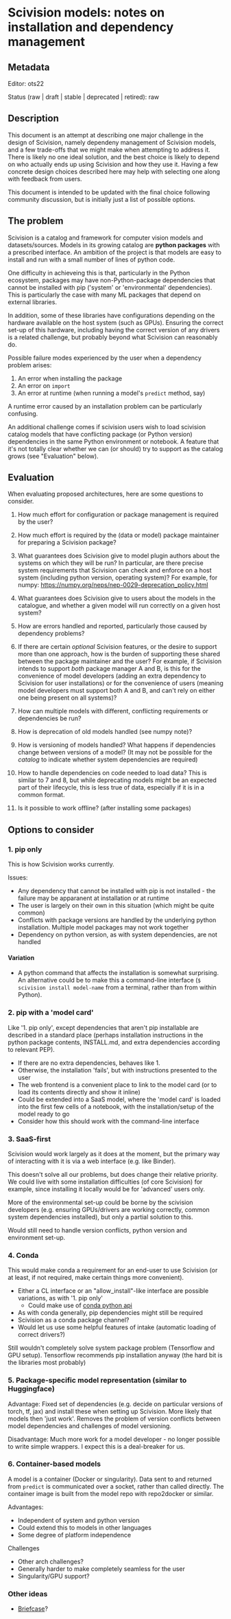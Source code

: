 # Scivision models: notes on installation and dependency management

## Metadata

Editor:
  ots22

Status (raw | draft | stable | deprecated | retired):
  raw

## Description

This document is an attempt at describing one major challenge in the design of Scivision, namely dependeny management of Scivision models, and a few trade-offs that we might make when attempting to address it.  There is likely no one ideal solution, and the best choice is likely to depend on who actually ends up using Scivision and how they use it. Having a few concrete design choices described here may help with selecting one along with feedback from users.

This document is intended to be updated with the final choice following community discussion, but is initially just a list of possible options.

## The problem

Scivision is a catalog and framework for computer vision models and datasets/sources.  Models in its growing catalog are **python packages** with a prescribed interface.  An ambition of the project is that models are easy to install and run with a small number of lines of python code.

One difficulty in achieveing this is that, particularly in the Python ecosystem, packages may have non-Python-package dependencies that cannot be installed with pip ('system' or 'environmental' dependencies).  This is particularly the case with many ML packages that depend on external libraries.

In addition, some of these libraries have configurations depending on the hardware available on the host system (such as GPUs).  Ensuring the correct set-up of this hardware, including having the correct version of any drivers is a related challenge, but probably beyond what Scivision can reasonably do.

Possible failure modes experienced by the user when a dependency problem arises:

1. An error when installing the package
2. An error on `import`
3. An error at runtime (when running a model's `predict` method, say)

A runtime error caused by an installation problem can be particularly confusing.

An additional challenge comes if scivision users wish to load scivision catalog models that have conflicting package (or Python version) dependencies in the same Python environment or notebook. A feature that it's not totally clear whether we can (or should) try to support as the catalog grows (see "Evaluation" below).
## Evaluation

When evaluating proposed architectures, here are some questions to consider.

1. How much effort for configuration or package management is required by the user?

2. How much effort is required by the (data or model) package maintainer for preparing a Scivision package?

3. What guarantees does Scivision give to model plugin authors about the systems on which they will be run?  In particular, are there precise system requirements that Scivision can check and enforce on a host system (including python version, operating system)?  For example, for numpy: https://numpy.org/neps/nep-0029-deprecation_policy.html

4. What guarantees does Scivision give to users about the models in the catalogue, and whether a given model will run correctly on a given host system?

5. How are errors handled and reported, particularly those caused by dependency problems?

6. If there are certain *optional* Scivision features, or the desire to support more than one approach, how is the burden of supporting these shared between the package maintainer and the user? For example, if Scivision intends to support *both* package manager A and B, is this for the convenience of model developers (adding an extra dependency to Scivision for user installations) or for the convenience of users (meaning model developers must support both A and B, and can't rely on either one being present on all systems)?

7. How can multiple models with different, conflicting requirements or dependencies be run?

8. How is deprecation of old models handled (see numpy note)?

9. How is versioning of models handled? What happens if dependencies change between versions of a model? (It may not be possible for the *catalog* to indicate whether system dependencies are required)

10. How to handle dependencies on code needed to load data? This is similar to 7 and 8, but while deprecating models might be an expected part of their lifecycle, this is less true of data, especially if it is in a common format.

11. Is it possible to work offline? (after installing some packages)

## Options to consider

### 1. pip only

This is how Scivision works currently.

Issues:
- Any dependency that cannot be installed with pip is not installed - the failure may be apparanent at installation or at runtime
- The user is largely on their own in this situation (which might be quite common)
- Conflicts with package versions are handled by the underlying python installation.  Multiple model packages may not work together
- Dependency on python version, as with system dependencies, are not handled

#### Variation

- A python command that affects the installation is somewhat surprising.  An alternative could be to make this a command-line interface (`$ scivision install model-name` from a terminal, rather than from within Python). 

### 2. pip with a 'model card'

Like '1. pip only', except dependencies that aren't pip installable are described in a standard place (perhaps installation instructions in the python package contents, INSTALL.md, and extra dependencies according to relevant PEP).

- If there are no extra dependencies, behaves like 1.
- Otherwise, the installation 'fails', but with instructions presented to the user
- The web frontend is a convenient place to link to the model card (or to load its contents directly and show it inline)
- Could be extended into a SaaS model, where the 'model card' is loaded into the first few cells of a notebook, with the installation/setup of the model ready to go
- Consider how this should work with the command-line interface

### 3. SaaS-first

Scivision would work largely as it does at the moment, but the primary way of interacting with it is via a web interface (e.g. like Binder).

This doesn't solve all our problems, but does change their relative priority.  We could live with some installation difficulties (of core Scivision) for example, since installing it locally would be for 'advanced' users only. 

More of the environmental set-up could be borne by the scivision developers (e.g. ensuring GPUs/drivers are working correctly, common system dependencies installed), but only a partial solution to this.

Would still need to handle version conflicts, python version and environment set-up. 

### 4. Conda

This would make conda a requirement for an end-user to use Scivision (or at least, if not required, make certain things more convenient).

- Either a CL interface or an "allow_install"-like interface are possible variations, as with '1. pip only'
  - Could make use of [conda python api](https://docs.conda.io/projects/conda/en/stable/api/index.html)
- As with conda generally, pip dependencies might still be required
- Scivision as a conda package channel?
- Would let us use some helpful features of intake (automatic loading of correct drivers?)

Still wouldn't completely solve system package problem (Tensorflow and GPU setup).  Tensorflow recommends pip installation anyway (the hard bit is the libraries most probably)

### 5. Package-specific model representation (similar to Huggingface)

Advantage: Fixed set of dependencies (e.g. decide on particular versions of torch, tf, jax) and install these when setting up Scivision.  More likely that models then 'just work'.  Removes the problem of version conflicts between model dependencies and challenges of model versioning.

Disadvantage: Much more work for a model developer - no longer possible to write simple wrappers.  I expect this is a deal-breaker for us.

### 6. Container-based models

A model is a container (Docker or singularity).  Data sent to and returned from `predict` is communicated over a socket, rather than called directly.  The container image is built from the model repo with repo2docker or similar. 

Advantages:
- Independent of system and python version
- Could extend this to models in other languages
- Some degree of platform independence

Challenges
- Other arch challenges?
- Generally harder to make completely seamless for the user
- Singularity/GPU support?

### Other ideas
- [Briefcase](https://pypi.org/project/briefcase/)?

